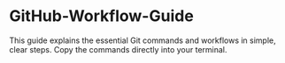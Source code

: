# GitHub-Workflow-Guide
This guide explains the essential Git commands and workflows in simple, clear steps. Copy the commands directly into your terminal.
